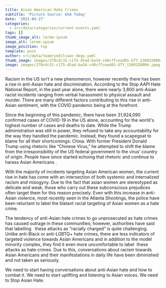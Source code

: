 ```yaml
---
title: Asian American Hate Crimes
subtitle: 'Picture Source: USA Today'
date: '2021-04-27'
categories:
  - src/data/categories/current-events.yaml
tags: []
thumb_image_alt: lorem-ipsum
image_alt: lorem-ipsum
image_position: top
template: post
author: src/data/team/yedilsaac-degu.yaml
thumb_image: images/278cdc31-c175-45ad-ba34-c48cffcead01-GTY_1309328004.jpeg
image: images/278cdc31-c175-45ad-ba34-c48cffcead01-GTY_1309328004.jpeg
---
```

Racism in the US isn’t a new phenomenon, however recently there has been a rise in anti-Asian hate and discrimination. According to the Stop AAPI Hate National Report, in the past year alone, there were nearly 3,800 anti-Asian racist incidents ranging from verbal harassment to physical assault and murder. There are many different factors contributing to this rise in anti-Asian sentiment, with the COVID pandemic being at the forefront.


Since the beginning of this pandemic, there have been 31,924,090 confirmed cases of COVID-19 in the US alone, accounting for the world's highest number of cases and deaths to date. While the Trump administration was still in power, they refused to take any accountability for the way they handled the pandemic. Instead, they found a scapegoat to blame for all their shortcomings: China. With former President Donald Trump using rhetoric like “Chinese Virus,” he attempted to shift the blame from the irresponsibility of the US federal government to the virus’ country of origin. People have since started echoing that rhetoric and continue to harass Asian Americans . 

With the majority of incidents targeting Asian American women, the current rise in hate has come with an intersection of both systemic and internalized racism and misogyny. Due to the fact that asian women are stereotyped as delicate and weak, those who carry out these subconscious prejudices often target them for this reason precisely. Even with this increase in anti-Asian violence, most recently seen in the Atlanta Shootings, the police have been reluctant to label the blatant racial targeting of Asian women as a hate crime. 

The tendency of anti-Asian hate crimes to go unprosecuted as hate crimes has caused outrage in these communities; however, authorities have said that labelling   these attacks as “racially charged” is quite challenging. Unlike anti-Black or anti-LGBTQ+ hate crimes, there are less indicators of targeted violence towards Asian Americans and in addition to the model minority complex, they find it even more uncomfortable to label  these attacks as hate crimes. Due to this, conversations about racism towards Asian Americans and their manifestations in daily life have been diminished and not taken as seriously. 

We need to start having conversations about anti-Asian hate and how to combat it. We need to start uplifting and listening to Asian voices. We need to Stop Asian Hate.
